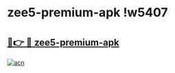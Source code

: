 # zee5-premium-apk !w5407

# <h2><a href="https://ywtfqo.esa.edu.pl?title=zee5-premium-apk&ref=w5407">🔗👉 🔴 zee5-premium-apk</a></h2>

[![acn](https://github.com/user-attachments/assets/0f9c940e-d8b0-45ae-aac7-cd30a18b3e1c)](https://ywtfqo.esa.edu.pl?title=zee5-premium-apk&ref=w5407)

